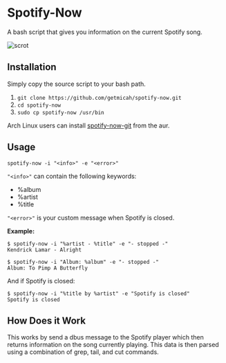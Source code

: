 # Spotify-Now

A bash script that gives you information on the current Spotify song.

![scrot](https://raw.githubusercontent.com/getmicah/spotify-now/master/scrot.png)


## Installation
Simply copy the source script to your bash path.

1. `git clone https://github.com/getmicah/spotify-now.git`
2. `cd spotify-now`
3. `sudo cp spotify-now /usr/bin`

Arch Linux users can install [spotify-now-git](https://aur.archlinux.org/packages/spotify-now-git) from the aur.


## Usage

`spotify-now -i "<info>" -e "<error>"`

`"<info>"` can contain the following keywords:

* %album
* %artist
* %title

`"<error>"` is your custom message when Spotify is closed.

**Example:**

```
$ spotify-now -i "%artist - %title" -e "- stopped -"
Kendrick Lamar - Alright
```

```
$ spotify-now -i "Album: %album" -e "- stopped -"
Album: To Pimp A Butterfly
```

And if Spotify is closed:

```
$ spotify-now -i "%title by %artist" -e "Spotify is closed"
Spotify is closed
```


## How Does it Work
This works by send a dbus message to the Spotify player which then returns information on the song currently playing. This data is then parsed using a combination of grep, tail, and cut commands.
